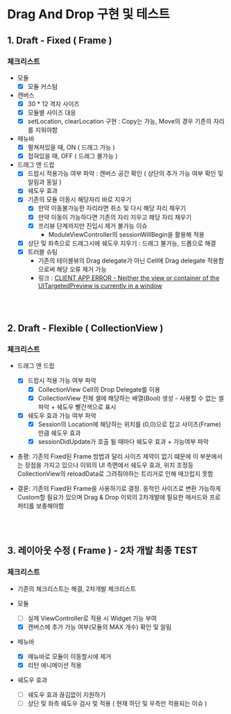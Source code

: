 # Drag And Drop 구현 및 테스트

## 1. Draft - Fixed ( Frame )

### 체크리스트

- 모듈
  - [x] 모듈 커스텀

- 캔버스 
  - [x] 30 * 12 격자 사이즈
  - [x] 모듈별 사이즈 대응
  - [x] setLocation, clearLocation 구현 : Copy는 가능, Move의 경우 기존의 자리를 지워야함

- 메뉴바
  - [x] 펼쳐져있을 때, ON ( 드래그 가능 )
  - [x] 접혀있을 때, OFF ( 드래그 불가능 )

- 드래그 앤 드랍
  - [x] 드랍시 적용가능 여부 파악 : 캔버스 공간 확인 ( 상단의 추가 가능 여부 확인 및 알림과 동일 )
  - [x] 쉐도우 효과
  - [x] 기존의 모듈 이동시 해당자리 바로 지우기
    - [x] 만약 이동불가능한 자리라면 취소 및 다시 해당 자리 채우기
    - [x] 만약 이동이 가능하다면 기존의 자리 지우고 해당 자리 채우기
    - [x] 프리뷰 단계까지만 진입시 제거 불가능 이슈 
        - ModuleViewController의 sessionWillBegin을 활용해 적용
  - [x] 상단 및 좌측으로 드래그시에 쉐도우 지우기 : 드래그 불가능, 드롭으로 해결
  - [x] 트러블 슈팅
     - 기존의 테이블뷰의 Drag delegate가 아닌 Cell에 Drag delegate 적용함으로써 해당 오류 제거 가능
     - 링크 : [CLIENT APP ERROR - Neither the view or container of the UITargetedPreview is currently in a window](https://stackoverflow.com/questions/61829440/client-app-error-neither-the-view-or-container-of-the-uitargetedpreview-is-cur)

<br></br>

## 2. Draft - Flexible ( CollectionView )

### 체크리스트

- 드래그 앤 드랍
  - [x] 드랍시 적용 가능 여부 파악
    - [x] CollectionView Cell의 Drop Delegate를 이용
    - [x] CollectionView 전체 셀에 해당하는 배열(Bool) 생성 - 사용할 수 없는 셀 파악 + 쉐도우 빨간색으로 표시

  - [x] 쉐도우 효과 가능 여부 파악
    - [x] Session의 Location에 해당하는 위치를 (0,0)으로 잡고 사이즈(Frame) 만큼 쉐도우 효과 
    - [x] sessionDidUpdate가 호출 될 때마다 쉐도우 효과 + 가능여부 파악

- 총평: 기존의 Fixed된 Frame 방법과 달리 사이즈 제약이 없기 떄문에 이 부분에서는 장점을 가지고 있으나 이외의 UI 측면에서 쉐도우 효과, 위치 조정등 CollectionView의 reloadData로 그려줘야하는 트리거로 인해 매끄럽지 못함

- 결론: 기존의 Fixed된 Frame을 사용하기로 결정. 동적인 사이즈로 변환 가능하게 Custom할 필요가 있으며 Drag & Drop 이외의 2차개발에 필요한 메서드와 프로퍼티를 보충해야함

<br></br>

## 3. 레이아웃 수정 ( Frame ) - 2차 개발 최종 TEST

### 체크리스트

- 기존의 체크리스트는 해결, 2차개발 체크리스트

- 모듈
  - [ ] 실제 ViewController로 적용 시 Widget 기능 부여
  - [x] 캔버스에 추가 가능 여부(모듈의 MAX 개수) 확인 및 알림

- 메뉴바
  - [x] 메뉴바로 모듈이 이동할시에 제거
  - [x] 리턴 에니메이션 적용

- 쉐도우 효과
  - [ ] 쉐도우 효과 끊김없이 지원하기
  - [ ] 상단 및 좌측 쉐도우 검사 및 적용 ( 현재 하단 및 우측만 적용되는 이슈 ) 

